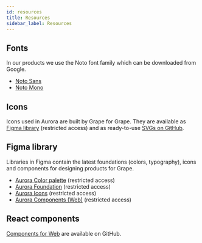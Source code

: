 ```yaml
---
id: resources
title: Resources
sidebar_label: Resources
---
```


## Fonts
In our products we use the Noto font family which can be downloaded from Google.
- [Noto Sans](https://www.google.com/get/noto/#sans-lgc)
- [Noto Mono](https://www.google.com/get/noto/#mono-mono)
## Icons
Icons used in Aurora are built by Grape for Grape. They are available as [Figma library](https://www.figma.com/file/MgAnAAjHOBfofYDEv2MZ15/Grape-DS-Icons) (restricted access) and as ready-to-use [SVGs on GitHub](https://github.com/ubergrape/grape-icons).

## Figma library
Libraries in Figma contain the latest foundations (colors, typography), icons and components for designing products for Grape.  
- [Aurora Color palette](https://www.figma.com/file/CmAKUTCCenvjpYuBP6Krlg/Grape-DS-Color-Palette) (restricted access)
- [Aurora Foundation](https://www.figma.com/file/1H80rWSPzHMnJ66iic8z5q/Grape-DS-Foundation) (restricted access)
- [Aurora Icons](https://www.figma.com/file/MgAnAAjHOBfofYDEv2MZ15/Grape-DS-Icons) (restricted access)
- [Aurora Components (Web)](https://www.figma.com/file/Mc03kFcaFlcMOA7afjaZmF/Grape-DS-Components-Web) (restricted access)
## React components
[Components for Web](https://github.com/ubergrape/grape-ds) are available on GitHub.
